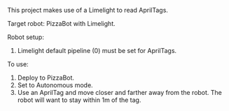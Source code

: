 This project makes use of a Limelight to read AprilTags. 

Target robot: PizzaBot with Limelight.

Robot setup:
1. Limelight default pipeline (0) must be set for AprilTags.

To use:
1. Deploy to PizzaBot.
1. Set to Autonomous mode.
1. Use an AprilTag and move closer and farther away from the robot. The robot will want to stay within 1m of the tag.

